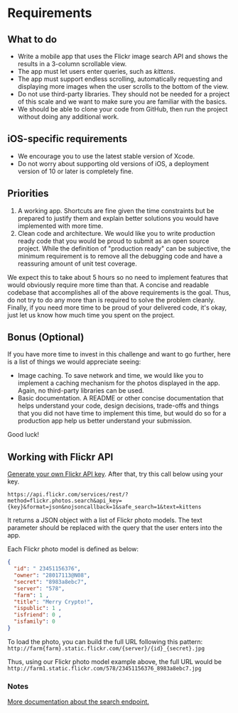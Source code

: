 # Requirements

## What to do

* Write a mobile app that uses the Flickr image search API and shows the results in a 3-column scrollable view.
* The app must let users enter queries, such as *kittens*.
* The app must support endless scrolling, automatically requesting and displaying more images when the user scrolls to the bottom of the view.
* Do not use third-party libraries. They should not be needed for a project of this scale and we want to make sure you are familiar with the basics.
* We should be able to clone your code from GitHub, then run the project without doing any additional work.

## iOS-specific requirements

* We encourage you to use the latest stable version of Xcode.
* Do not worry about supporting old versions of iOS, a deployment version of 10 or later is completely fine.

## Priorities

1. A working app. Shortcuts are fine given the time constraints but be prepared to justify them and explain better solutions you would have implemented with more time.
2. Clean code and architecture. We would like you to write production ready code that you would be proud to submit as an open source project. While the definition of "production ready" can be subjective, the minimum requirement is to remove all the debugging code and have a reassuring amount of unit test coverage.

We expect this to take about 5 hours so no need to implement features that would obviously require more time than that. A concise and readable codebase that accomplishes all of the above requirements is the goal. Thus, do not try to do any more than is required to solve the problem cleanly. Finally, if you need more time to be proud of your delivered code, it's okay, just let us know how much time you spent on the project.

## Bonus (Optional)

If you have more time to invest in this challenge and want to go further, here is a list of things we would appreciate seeing:

* Image caching. To save network and time, we would like you to implement a caching mechanism for the photos displayed in the app. Again, no third-party libraries can be used.
* Basic documentation. A README or other concise documentation that helps understand your code, design decisions, trade-offs and things that you did not have time to implement this time, but would do so for a production app help us better understand your submission.

Good luck!

## Working with Flickr API 

[Generate your own Flickr API key](https://www.flickr.com/services/api/misc.api_keys.html). After that, try this call below using your key. 

`https://api.flickr.com/services/rest/?method=flickr.photos.search&api_key={key}&format=json&nojsoncallback=1&safe_search=1&text=kittens`

It returns a JSON object with a list of Flickr photo models. The text parameter should be replaced with the query that the user enters into the app.
 
Each Flickr photo model is defined as below:

```json
{
  "id": " 23451156376", 
  "owner": "28017113@N08", 
  "secret": "8983a8ebc7", 
  "server": "578", 
  "farm": 1 , 
  "title": "Merry Crypto!", 
  "ispublic": 1 , 
  "isfriend": 0 , 
  "isfamily": 0 
}
```

To load the photo, you can build the full URL following this pattern: `http://farm{farm}.static.flickr.com/{server}/{id}_{secret}.jpg`

Thus, using our Flickr photo model example above, the full URL would be `http://farm1.static.flickr.com/578/23451156376_8983a8ebc7.jpg`

### Notes

[More documentation about the search endpoint.](https://www.flickr.com/services/api/explore/flickr.photos.search)